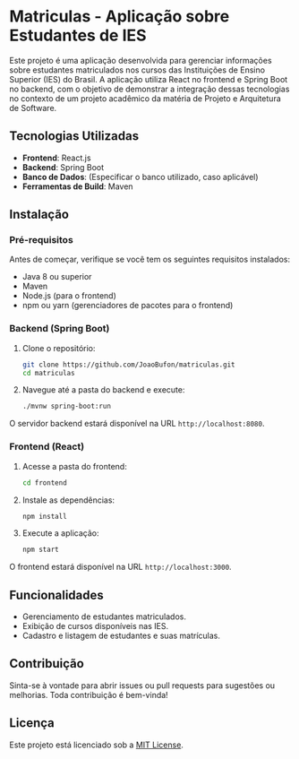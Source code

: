 # Matriculas - Aplicação sobre Estudantes de IES

Este projeto é uma aplicação desenvolvida para gerenciar informações sobre estudantes matriculados nos cursos das Instituições de Ensino Superior (IES) do Brasil. A aplicação utiliza React no frontend e Spring Boot no backend, com o objetivo de demonstrar a integração dessas tecnologias no contexto de um projeto acadêmico da matéria de Projeto e Arquitetura de Software.

## Tecnologias Utilizadas

- **Frontend**: React.js
- **Backend**: Spring Boot
- **Banco de Dados**: (Especificar o banco utilizado, caso aplicável)
- **Ferramentas de Build**: Maven

## Instalação

### Pré-requisitos

Antes de começar, verifique se você tem os seguintes requisitos instalados:

- Java 8 ou superior
- Maven
- Node.js (para o frontend)
- npm ou yarn (gerenciadores de pacotes para o frontend)

### Backend (Spring Boot)

1. Clone o repositório:

    ```bash
    git clone https://github.com/JoaoBufon/matriculas.git
    cd matriculas
    ```

2. Navegue até a pasta do backend e execute:

    ```bash
    ./mvnw spring-boot:run
    ```

O servidor backend estará disponível na URL `http://localhost:8080`.

### Frontend (React)

1. Acesse a pasta do frontend:

    ```bash
    cd frontend
    ```

2. Instale as dependências:

    ```bash
    npm install
    ```

3. Execute a aplicação:

    ```bash
    npm start
    ```

O frontend estará disponível na URL `http://localhost:3000`.

## Funcionalidades

- Gerenciamento de estudantes matriculados.
- Exibição de cursos disponíveis nas IES.
- Cadastro e listagem de estudantes e suas matrículas.

## Contribuição

Sinta-se à vontade para abrir issues ou pull requests para sugestões ou melhorias. Toda contribuição é bem-vinda!

## Licença

Este projeto está licenciado sob a [MIT License](LICENSE).
